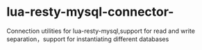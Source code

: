 # lua-resty-mysql-connector-
Connection utilities for lua-resty-mysql,support for read and write separation，support for instantiating different databases
